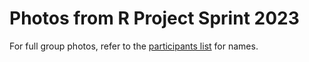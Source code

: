 # Photos from R Project Sprint 2023

For full group photos, refer to the [participants list](https://contributor.r-project.org/r-project-sprint-2023/participants/) for names.